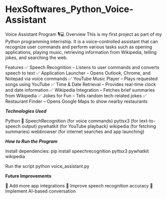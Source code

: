 # HexSoftwares_Python_Voice-Assistant

Voice Assistant Program 🎙️💻
Overview
This is my first project as part of my Python programming internship. It is a voice-controlled assistant that can recognize user commands and perform various tasks such as opening applications, playing music, retrieving information from Wikipedia, telling jokes, and searching the web.

Features
✅ Speech Recognition – Listens to user commands and converts speech to text
✅ Application Launcher – Opens Outlook, Chrome, and Notepad via voice commands
✅ YouTube Music Player – Plays requested songs using YouTube
✅ Time & Date Retrieval – Provides real-time clock and date information
✅ Wikipedia Integration – Fetches brief summaries from Wikipedia
✅ Jokes for Fun – Tells random tech-related jokes
✅ Restaurant Finder – Opens Google Maps to show nearby restaurants

***Technologies Used***

Python 🐍
SpeechRecognition (for voice commands)
pyttsx3 (for text-to-speech output)
pywhatkit (for YouTube playback)
wikipedia (for fetching summaries)
webbrowser (for internet searches and app launching)

***How to Run the Program***

Install dependencies:
pip install speechrecognition pyttsx3 pywhatkit wikipedia

Run the script
python voice_assistant.py

**Future Improvements**

🚀 Add more app integrations
🚀 Improve speech recognition accuracy
🚀 Implement AI-based conversation
